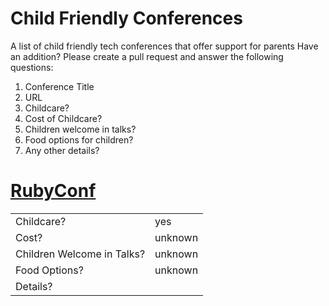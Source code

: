 # Child Friendly Conferences
A list of child friendly tech conferences that offer support for parents
Have an addition? Please create a pull request and answer the following questions:
1. Conference Title
1. URL
1. Childcare?
1. Cost of Childcare?
1. Children welcome in talks?
1. Food options for children?
1. Any other details?

# [RubyConf](https://rubyconf.org/)
|              |                  |
|--------------| -----------------|
| Childcare?      | yes    |
| Cost?     | unknown |
| Children Welcome in Talks? | unknown |
| Food Options?   | unknown |
| Details? |  |



